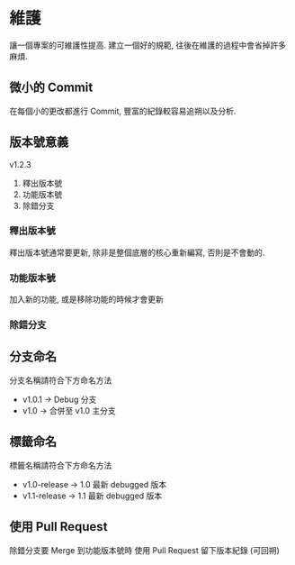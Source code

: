 # 維護

讓一個專案的可維護性提高. 建立一個好的規範, 往後在維護的過程中會省掉許多麻煩.

## 微小的 Commit

在每個小的更改都進行 Commit, 豐富的紀錄較容易追朔以及分析.

## 版本號意義

v1.2.3

1. 釋出版本號
2. 功能版本號
3. 除錯分支

### 釋出版本號

釋出版本號通常要更新, 除非是整個底層的核心重新編寫, 否則是不會動的.

### 功能版本號

加入新的功能, 或是移除功能的時候才會更新

### 除錯分支

## 分支命名

分支名稱請符合下方命名方法

* v1.0.1 -> Debug 分支
* v1.0 -> 合併至 v1.0 主分支

## 標籤命名

標籤名稱請符合下方命名方法

* v1.0-release -> 1.0 最新 debugged 版本
* v1.1-release -> 1.1 最新 debugged 版本

## 使用 Pull Request

除錯分支要 Merge 到功能版本號時 使用 Pull Request 留下版本紀錄 (可回朔)
